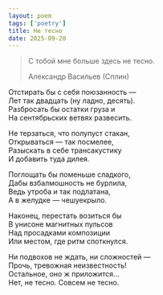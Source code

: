 ```yaml
---
layout: poem
tags: ['poetry']
title: Не тесно
date: 2025-09-20
---
```


> С тобой мне больше здесь не тесно.
>
> <footer>Александр Васильев (Сплин)</footer>

Отстирать бы с себя поюзанность —<br>
Лет так двадцать (ну ладно, десять).<br>
Разбросать бы остатки груза и<br>
На сентябрьских ветвях развесить.<br>

Не терзаться, что полупуст стакан,<br>
Открываться — так посмелее,<br>
Разыскать в себе трансакустику<br>
И добавить туда дилея.<br>

Поглощать бы поменьше сладкого,<br>
Дабы взбалмошность не бурлила,<br>
Ведь утроба и так подлатана,<br>
А в желудке — чешуекрыло.<br>

Наконец, перестать возиться бы<br>
В унисоне магнитных пульсов<br>
Над просадками композиции<br>
Или местом, где ритм споткнулся.<br>

Ни подвохов не ждать, ни сложностей —<br>
Прочь, тревожная неизвестность!<br>
Остальное, оно ж приложится...<br>
Нет, не тесно. Совсем не тесно.
